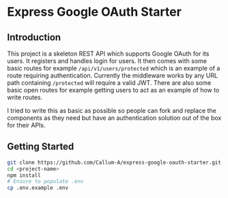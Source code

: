 # Express Google OAuth Starter

## Introduction

This project is a skeleton REST API which supports Google OAuth for its users. It registers and handles login for users.
It then comes with some basic routes for example `/api/v1/users/protected` which is an example of a route requiring authentication.
Currently the middleware works by any URL path containing `/protected` will require a valid JWT. There are also some basic open
routes for example getting users to act as an example of how to write routes.

I tried to write this as basic as possible so people can fork and replace the components as they need but have an authentication
solution out of the box for their APIs.

## Getting Started

```bash
git clone https://github.com/Callum-A/express-google-oauth-starter.git <project-name>
cd <project-name>
npm install
# Ensure to populate .env
cp .env.example .env
```
